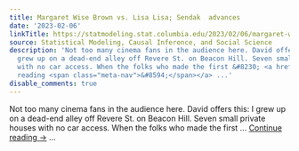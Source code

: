 ```yaml
---
title: Margaret Wise Brown vs. Lisa Lisa; Sendak  advances
date: '2023-02-06'
linkTitle: https://statmodeling.stat.columbia.edu/2023/02/06/margaret-wise-brown-vs-lisa-lisa-sendak-advances/
source: Statistical Modeling, Causal Inference, and Social Science
description: 'Not too many cinema fans in the audience here. David offers this: I
  grew up on a dead-end alley off Revere St. on Beacon Hill. Seven small private houses
  with no car access. When the folks who made the first &#8230; <a href="https://statmodeling.stat.columbia.edu/2023/02/06/margaret-wise-brown-vs-lisa-lisa-sendak-advances/">Continue
  reading <span class="meta-nav">&#8594;</span></a> ...'
disable_comments: true
---
```

Not too many cinema fans in the audience here. David offers this: I grew up on a dead-end alley off Revere St. on Beacon Hill. Seven small private houses with no car access. When the folks who made the first &#8230; <a href="https://statmodeling.stat.columbia.edu/2023/02/06/margaret-wise-brown-vs-lisa-lisa-sendak-advances/">Continue reading <span class="meta-nav">&#8594;</span></a> ...